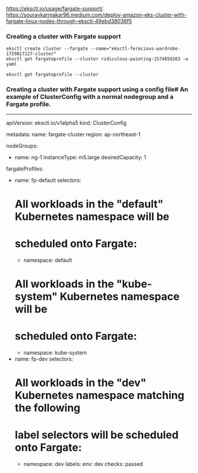 https://eksctl.io/usage/fargate-support/
https://souravkarmakar96.medium.com/deploy-amazon-eks-cluster-with-fargate-linux-nodes-through-eksctl-49ebd38036f5

### Creating a cluster with Fargate support
```
eksctl create cluster --fargate --name="eksctl-ferocious-wardrobe-1729817127-cluster"
eksctl get fargateprofile --cluster ridiculous-painting-1574859263 -o yaml

eksctl get fargateprofile --cluster
```
### Creating a cluster with Fargate support using a config file# An example of ClusterConfig with a normal nodegroup and a Fargate profile.
---
apiVersion: eksctl.io/v1alpha5
kind: ClusterConfig

metadata:
  name: fargate-cluster
  region: ap-northeast-1

nodeGroups:
  - name: ng-1
    instanceType: m5.large
    desiredCapacity: 1

fargateProfiles:
  - name: fp-default
    selectors:
      # All workloads in the "default" Kubernetes namespace will be
      # scheduled onto Fargate:
      - namespace: default
      # All workloads in the "kube-system" Kubernetes namespace will be
      # scheduled onto Fargate:
      - namespace: kube-system
  - name: fp-dev
    selectors:
      # All workloads in the "dev" Kubernetes namespace matching the following
      # label selectors will be scheduled onto Fargate:
      - namespace: dev
        labels:
          env: dev
          checks: passed

